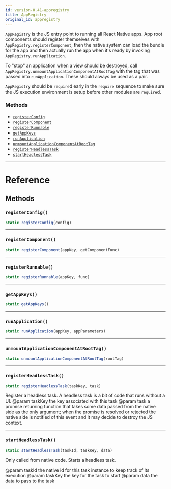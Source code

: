 ```yaml
---
id: version-0.41-appregistry
title: AppRegistry
original_id: appregistry
---
```


`AppRegistry` is the JS entry point to running all React Native apps.  App
root components should register themselves with
`AppRegistry.registerComponent`, then the native system can load the bundle
for the app and then actually run the app when it's ready by invoking
`AppRegistry.runApplication`.

To "stop" an application when a view should be destroyed, call
`AppRegistry.unmountApplicationComponentAtRootTag` with the tag that was
passed into `runApplication`. These should always be used as a pair.

`AppRegistry` should be `require`d early in the `require` sequence to make
sure the JS execution environment is setup before other modules are
`require`d.


### Methods

- [`registerConfig`](appregistry.md#registerconfig)
- [`registerComponent`](appregistry.md#registercomponent)
- [`registerRunnable`](appregistry.md#registerrunnable)
- [`getAppKeys`](appregistry.md#getappkeys)
- [`runApplication`](appregistry.md#runapplication)
- [`unmountApplicationComponentAtRootTag`](appregistry.md#unmountapplicationcomponentatroottag)
- [`registerHeadlessTask`](appregistry.md#registerheadlesstask)
- [`startHeadlessTask`](appregistry.md#startheadlesstask)




---

# Reference

## Methods

### `registerConfig()`

```javascript
static registerConfig(config)
```



---

### `registerComponent()`

```javascript
static registerComponent(appKey, getComponentFunc)
```



---

### `registerRunnable()`

```javascript
static registerRunnable(appKey, func)
```



---

### `getAppKeys()`

```javascript
static getAppKeys()
```



---

### `runApplication()`

```javascript
static runApplication(appKey, appParameters)
```



---

### `unmountApplicationComponentAtRootTag()`

```javascript
static unmountApplicationComponentAtRootTag(rootTag)
```



---

### `registerHeadlessTask()`

```javascript
static registerHeadlessTask(taskKey, task)
```


Register a headless task. A headless task is a bit of code that runs without a UI.
@param taskKey the key associated with this task
@param task    a promise returning function that takes some data passed from the native side as
               the only argument; when the promise is resolved or rejected the native side is
               notified of this event and it may decide to destroy the JS context.




---

### `startHeadlessTask()`

```javascript
static startHeadlessTask(taskId, taskKey, data)
```


Only called from native code. Starts a headless task.

@param taskId the native id for this task instance to keep track of its execution
@param taskKey the key for the task to start
@param data the data to pass to the task




